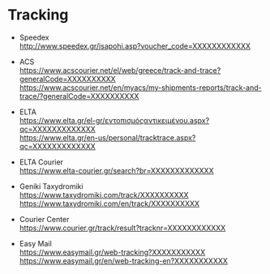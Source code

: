 # Tracking

* Speedex\
  http://www.speedex.gr/isapohi.asp?voucher_code=XXXXXXXXXXXX

* ACS\
  https://www.acscourier.net/el/web/greece/track-and-trace?generalCode=XXXXXXXXXX \
  https://www.acscourier.net/en/myacs/my-shipments-reports/track-and-trace/?generalCode=XXXXXXXXXX

* ELTA\
  https://www.elta.gr/el-gr/εντοπισμόςαντικειμένου.aspx?qc=XXXXXXXXXXXXX \
  https://www.elta.gr/en-us/personal/tracktrace.aspx?qc=XXXXXXXXXXXXX

* ELTA Courier\
  https://www.elta-courier.gr/search?br=XXXXXXXXXXXXX

* Geniki Taxydromiki\
  https://www.taxydromiki.com/track/XXXXXXXXXX \
  https://www.taxydromiki.com/en/track/XXXXXXXXXX

* Courier Center\
  https://www.courier.gr/track/result?tracknr=XXXXXXXXXXXX

* Easy Mail\
  https://www.easymail.gr/web-tracking?XXXXXXXXXXX \
  https://www.easymail.gr/en/web-tracking-en?XXXXXXXXXXX
